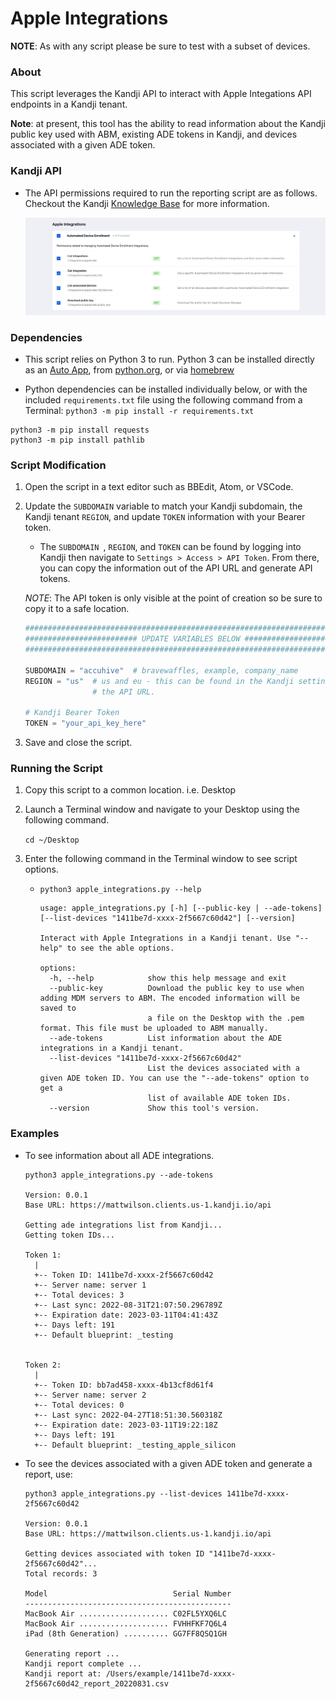 # Apple Integrations

**NOTE**: As with any script please be sure to test with a subset of devices.

### About

This script leverages the Kandji API to interact with Apple Integations API endpoints in a Kandji tenant.

**Note**: at present, this tool has the ability to read information about the Kandji public key used with ABM, existing ADE tokens in Kandji, and devices associated with a given ADE token.

### Kandji API

- The API permissions required to run the reporting script are as follows. Checkout the Kandji [Knowledge Base](https://support.kandji.io) for more information.

    <img src="images/api_permissions_required.png" alt="drawing" width="1024"/>

### Dependencies

- This script relies on Python 3 to run. Python 3 can be installed directly as an [Auto App](https://updates.kandji.io/auto-app-python-3-214020), from [python.org](https://www.python.org/downloads/), or via [homebrew](https://brew.sh)

- Python dependencies can be installed individually below, or with the included `requirements.txt` file using the following command from a Terminal: `python3 -m pip install -r requirements.txt`

```
python3 -m pip install requests
python3 -m pip install pathlib
```

### Script Modification

1. Open the script in a text editor such as BBEdit, Atom, or VSCode.
1. Update the `SUBDOMAIN` variable to match your Kandji subdomain, the Kandji tenant `REGION`, and update `TOKEN` information with your Bearer token.

    - The `SUBDOMAIN `, `REGION`, and `TOKEN` can be found by logging into Kandji then navigate to `Settings > Access > API Token`. From there, you can copy the information out of the API URL and generate API tokens.

    *NOTE*: The API token is only visible at the point of creation so be sure to copy it to a safe location.

    ```python
    ##############################################################################################
    ######################### UPDATE VARIABLES BELOW #############################################
    ##############################################################################################

    SUBDOMAIN = "accuhive"  # bravewaffles, example, company_name
    REGION = "us"  # us and eu - this can be found in the Kandji settings on the Access tab within
                   # the API URL.

    # Kandji Bearer Token
    TOKEN = "your_api_key_here"
    ```

1. Save and close the script.

### Running the Script

1. Copy this script to a common location. i.e. Desktop
2. Launch a Terminal window and navigate to your Desktop using the following command.

    `cd ~/Desktop`

3. Enter the following command in the Terminal window to see script options.

    - `python3 apple_integrations.py --help`

        ```
       usage: apple_integrations.py [-h] [--public-key | --ade-tokens] [--list-devices "1411be7d-xxxx-2f5667c60d42"] [--version]

        Interact with Apple Integrations in a Kandji tenant. Use "--help" to see the able options.
        
        options:
          -h, --help            show this help message and exit
          --public-key          Download the public key to use when adding MDM servers to ABM. The encoded information will be saved to 
                                a file on the Desktop with the .pem format. This file must be uploaded to ABM manually.
          --ade-tokens          List information about the ADE integrations in a Kandji tenant.
          --list-devices "1411be7d-xxxx-2f5667c60d42"
                                List the devices associated with a given ADE token ID. You can use the "--ade-tokens" option to get a 
                                list of available ADE token IDs.
          --version             Show this tool's version.
        ```

### Examples

- To see information about all ADE integrations.

    ```
    python3 apple_integrations.py --ade-tokens

    Version: 0.0.1
    Base URL: https://mattwilson.clients.us-1.kandji.io/api
    
    Getting ade integrations list from Kandji...
    Getting token IDs...
    
    Token 1:
      |
      +-- Token ID: 1411be7d-xxxx-2f5667c60d42
      +-- Server name: server 1
      +-- Total devices: 3
      +-- Last sync: 2022-08-31T21:07:50.296789Z
      +-- Expiration date: 2023-03-11T04:41:43Z
      +-- Days left: 191
      +-- Default blueprint: _testing
    
    
    Token 2:
      |
      +-- Token ID: bb7ad458-xxxx-4b13cf8d61f4
      +-- Server name: server 2
      +-- Total devices: 0
      +-- Last sync: 2022-04-27T18:51:30.560318Z
      +-- Expiration date: 2023-03-11T19:22:18Z
      +-- Days left: 191
      +-- Default blueprint: _testing_apple_silicon
    ```
    
- To see the devices associated with a given ADE token and generate a report, use:

    ```
    python3 apple_integrations.py --list-devices 1411be7d-xxxx-2f5667c60d42

    Version: 0.0.1
    Base URL: https://mattwilson.clients.us-1.kandji.io/api
    
    Getting devices associated with token ID "1411be7d-xxxx-2f5667c60d42"...
    Total records: 3
    
    Model                            Serial Number
    ----------------------------------------------
    MacBook Air .................... C02FL5YXQ6LC
    MacBook Air .................... FVHHFKF7Q6L4
    iPad (8th Generation) .......... GG7FF8QSQ1GH
    
    Generating report ...
    Kandji report complete ...
    Kandji report at: /Users/example/1411be7d-xxxx-2f5667c60d42_report_20220831.csv
    ```
